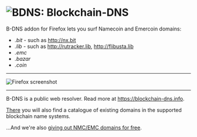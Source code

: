 # ![BDNS:](https://blockchain-dns.info/img/ext/icon-32.png) Blockchain-DNS

B-DNS addon for Firefox lets you surf Namecoin and Emercoin domains:

* *.bit* - such as http://nx.bit
* *.lib* - such as http://rutracker.lib, http://flibusta.lib
* *.emc*
* *.bazar*
* *.coin*

-------

![Firefox screenshot](https://blockchain-dns.info/img/ext/ff-nx.bit.png)

-------

B-DNS is a public web resolver. Read more at https://blockchain-dns.info.

[There](https://blockchain-dns.info/explorer/) you will also find a catalogue of existing domains in the supported blockchain name systems.

...And we're also [giving out NMC/EMC domains for free](https://blockchain-dns.info/giveaway).
